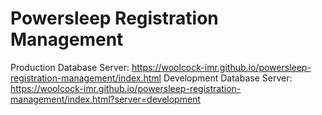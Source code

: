 # Powersleep Registration Management

Production  Database Server: https://woolcock-imr.github.io/powersleep-registration-management/index.html
Development Database Server: https://woolcock-imr.github.io/powersleep-registration-management/index.html?server=development
